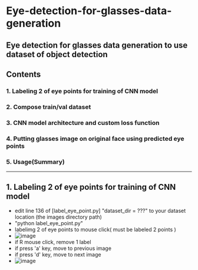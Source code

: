 # Eye-detection-for-glasses-data-generation
Eye detection for glasses data generation to use dataset of object detection 
---
## Contents
### 1. Labeling 2 of eye points for training of CNN model
### 2. Compose train/val dataset
### 3. CNN model architecture and custom loss function
### 4. Putting glasses image on original face using predicted eye points
### 5. Usage(Summary)

---

## 1. Labeling 2 of eye points for training of CNN model
+ edit line 136 of [label_eye_point.py] "dataset_dir = ???" to your dataset location (the images directory path)
+ "python label_eye_point.py"
+ labelimg 2 of eye points to mouse click( must be labeled 2 points )
+ ![image](https://user-images.githubusercontent.com/59654033/142639989-f8fa989f-c345-45bd-b8ee-8788b788b792.png)
+ if R mouse click, remove 1 label
+ if press 'a' key, move to previous image
+ if press 'd' key, move to next image
+ ![image](https://user-images.githubusercontent.com/59654033/142640288-17f572a5-8c2a-4593-9829-8dd0c607691c.png)

